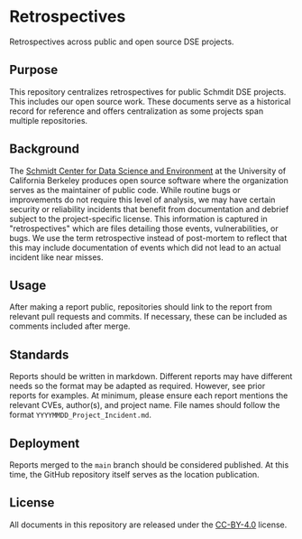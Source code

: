 # Retrospectives
Retrospectives across public and open source DSE projects.

## Purpose
This repository centralizes retrospectives for public Schmdit DSE projects. This includes our open source work. These documents serve as a historical record for reference and offers centralization as some projects span multiple repositories.

## Background
The [Schmidt Center for Data Science and Environment](https://dse.berkeley.edu/) at the University of California Berkeley produces open source software where the organization serves as the maintainer of public code. While routine bugs or improvements do not require this level of analysis, we may have certain security or reliability incidents that benefit from documentation and debrief subject to the project-specific license. This information is captured in "retrospectives" which are files detailing those events, vulnerabilities, or bugs. We use the term retrospective instead of post-mortem to reflect that this may include documentation of events which did not lead to an actual incident like near misses.

## Usage
After making a report public, repositories should link to the report from relevant pull requests and commits. If necessary, these can be included as comments included after merge.

## Standards
Reports should be written in markdown. Different reports may have different needs so the format may be adapted as required. However, see prior reports for examples. At minimum, please ensure each report mentions the relevant CVEs, author(s), and project name. File names should follow the format `YYYYMMDD_Project_Incident.md`.

## Deployment
Reports merged to the `main` branch should be considered published. At this time, the GitHub repository itself serves as the location publication.

## License
All documents in this repository are released under the [CC-BY-4.0](https://creativecommons.org/licenses/by/4.0/) license.
